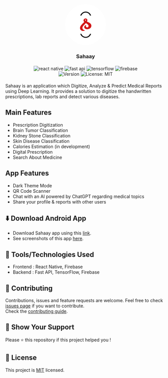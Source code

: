 <div id="top" align="center">
  <img src="https://raw.githubusercontent.com/mrakesh0608/Sahaay/master/frontEnd/assets/icon.png" alt="app-logo" style="background-color:#ffffff;border-radius:100px;"/>
  <h3>Sahaay</h3>
  <p align='center' style='margin:20px;'>
    <img alt="react native" src="https://img.shields.io/badge/react_native-%2320232a.svg?style=for-the-badge&logo=react&logoColor=%2361DAFB">
    <img alt="fast api" src="https://img.shields.io/badge/FastAPI-ghostwhite?style=for-the-badge&logo=fastapi">
    <img alt="tensorflow" src="https://img.shields.io/badge/TensorFlow-%23FF6F00.svg?style=for-the-badge&logo=TensorFlow&logoColor=white">
    <img alt="firebase" src="https://img.shields.io/badge/firebase-%23039BE5.svg?style=for-the-badge&logo=firebase">
    <br />
    <img alt="Version" src="https://img.shields.io/github/package-json/v/mrakesh0608/Sahaay?style=for-the-badge&color=green&filename=frontEnd%2Fpackage.json">
    <img alt="License: MIT" src="https://img.shields.io/badge/license-MIT-yellow.svg?style=for-the-badge" />
  </p>
</div>

Sahaay is an application which Digitize, Analyze & Predict Medical Reports using Deep Learning. It provides a solution to digitize the handwritten prescriptions, lab reports and detect various diseases.

## Main Features
- Prescription Digitization
- Brain Tumor Classification
- Kidney Stone Classification
- Skin Disease Classification
- Calories Estimation (in development)
- Digital Prescription
- Search About Medicine

## App Features
- Dark Theme Mode
- QR Code Scanner
- Chat with an AI powered by ChatGPT regarding medical topics
- Share your profile & reports with other users

## ⬇️ Download Android App
- Download Sahaay app using this [link](https://expo.dev/artifacts/eas/nXK4Fj8S6WXwsNAg2GjChx.apk).
- See screenshots of this app [here](./SCREENSHOTS.md).
## 🔧 Tools/Technologies Used

- Frontend : React Native, Firebase
- Backend : Fast API, TensorFlow, Firebase

## 🤝 Contributing 

Contributions, issues and feature requests are welcome. Feel free to check [issues page](https://github.com/mrakesh0608/Sahaay/issues) if you want to contribute. <br />
Check the [contributing guide](./CONTRIBUTING.md).

## 💖 Show Your Support

Please ⭐️ this repository if this project helped you !

## 📝 License

<!-- Copyright © 2023 [Merugu Rakesh](https://github.com/mrakesh0608).<br /> -->
This project is [MIT](./LICENSE.md) licensed.